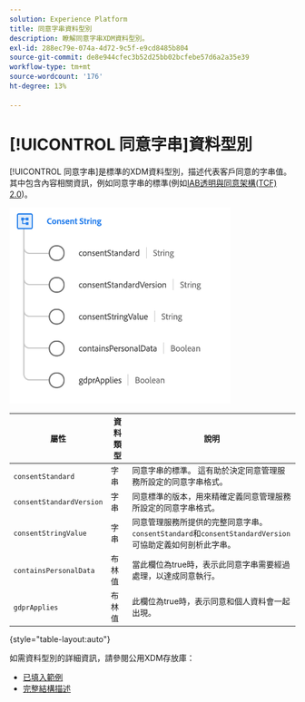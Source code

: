 ```yaml
---
solution: Experience Platform
title: 同意字串資料型別
description: 瞭解同意字串XDM資料型別。
exl-id: 288ec79e-074a-4d72-9c5f-e9cd8485b804
source-git-commit: de8e944cfec3b52d25bb02bcfebe57d6a2a35e39
workflow-type: tm+mt
source-wordcount: '176'
ht-degree: 13%

---
```


# [!UICONTROL 同意字串]資料型別

[!UICONTROL 同意字串]是標準的XDM資料型別，描述代表客戶同意的字串值。 其中包含內容相關資訊，例如同意字串的標準(例如[IAB透明與同意架構(TCF) 2.0](../field-groups/profile/iab.md))。

![](../images/data-types/consent-string.png)

| 屬性 | 資料類型 | 說明 |
| --- | --- | --- |
| `consentStandard` | 字串 | 同意字串的標準。 這有助於決定同意管理服務所設定的同意字串格式。 |
| `consentStandardVersion` | 字串 | 同意標準的版本，用來精確定義同意管理服務所設定的同意字串格式。 |
| `consentStringValue` | 字串 | 同意管理服務所提供的完整同意字串。 `consentStandard`和`consentStandardVersion`可協助定義如何剖析此字串。 |
| `containsPersonalData` | 布林值 | 當此欄位為true時，表示此同意字串需要經過處理，以達成同意執行。 |
| `gdprApplies` | 布林值 | 此欄位為true時，表示同意和個人資料會一起出現。 |

{style="table-layout:auto"}

如需資料型別的詳細資訊，請參閱公用XDM存放庫：

* [已填入範例](https://github.com/adobe/xdm/blob/master/components/datatypes/consent/consentstring.example.1.json)
* [完整結構描述](https://github.com/adobe/xdm/blob/master/components/datatypes/consent/consentstring.schema.json)
